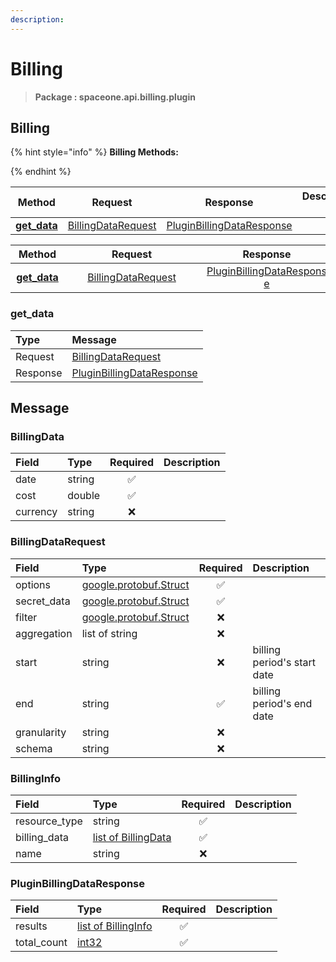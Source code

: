 ```yaml
---
description:  
---
```

# Billing

>  **Package : spaceone.api.billing.plugin**

## Billing

{% hint style="info" %}
**Billing Methods:**

{%  endhint %}


| Method | Request | Response | Description &nbsp; &nbsp; &nbsp; &nbsp; &nbsp; &nbsp; &nbsp; &nbsp; &nbsp; &nbsp; &nbsp; |
| :-----: | :--------: | :--------: | :-------------------- |
| [**get_data**](billing.md#get_data)|   [BillingDataRequest](billing.md#billingdatarequest) |   [PluginBillingDataResponse](billing.md#pluginbillingdataresponse) |  |TEST

| Method | Request | Response | Description &nbsp; &nbsp; &nbsp; &nbsp; &nbsp; &nbsp; &nbsp; &nbsp; &nbsp; &nbsp; &nbsp; |
| :-----: | :--------: | :--------: | :-------------------- |
|<div style="width:70px; text-align:center;">  [**get_data**](billing.md#get_data) </div> | <div style="width:200px; text-align:center;">    [BillingDataRequest](billing.md#billingdatarequest)  </div> | <div style="width:200px; text-align:center;">   [PluginBillingDataResponse](billing.md#pluginbillingdataresponse)  </div> | <div style="width:400px;">  </div> | 
 

 
### get_data


| Type | Message |
| :--- | :--- |
| Request | [BillingDataRequest](billing.md#billingdatarequest) |
| Response |  [PluginBillingDataResponse](billing.md#pluginbillingdataresponse)  |


## 

## Message

### BillingData
| Field | Type | Required | Description |
| :--- | :--- | :---: | :--- |
| date |string|✅| |
| cost |double|✅| |
| currency |string|❌| |

### BillingDataRequest
| Field | Type | Required | Description |
| :--- | :--- | :---: | :--- |
| options |[google.protobuf.Struct](https://github.com/protocolbuffers/protobuf/blob/master/src/google/protobuf/struct.proto)|✅| |
| secret_data |[google.protobuf.Struct](https://github.com/protocolbuffers/protobuf/blob/master/src/google/protobuf/struct.proto)|✅| |
| filter |[google.protobuf.Struct](https://github.com/protocolbuffers/protobuf/blob/master/src/google/protobuf/struct.proto)|❌| |
| aggregation |list of string|❌| |
| start |string|❌| billing period's start date|
| end |string|✅| billing period's end date|
| granularity |string|❌| |
| schema |string|❌| |

### BillingInfo
| Field | Type | Required | Description |
| :--- | :--- | :---: | :--- |
| resource_type |string|✅| |
| billing_data |[list of BillingData](billing.md#billingdata)|✅| |
| name |string|❌| |

### PluginBillingDataResponse
| Field | Type | Required | Description |
| :--- | :--- | :---: | :--- |
| results |[list of BillingInfo](billing.md#billinginfo)|✅| |
| total_count |[int32](https://github.com/protocolbuffers/protobuf/blob/master/src/google/protobuf/type.proto)|✅| |
